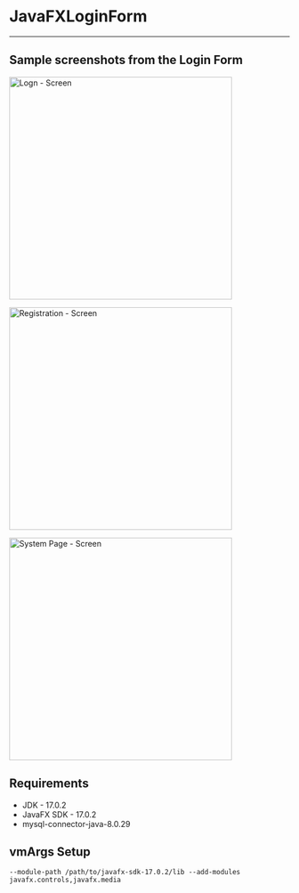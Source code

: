 
# JavaFXLoginForm

---

## Sample screenshots from the Login Form

<img src="screnshots/Login.png" alt="Logn - Screen" width="400"/><br>

<img src="screnshots/Registration.png" alt="Registration - Screen" width="400"/><br>

<img src="screnshots/Successfull-login.png" alt="System Page - Screen" width="400"/><br>

## Requirements

- JDK - 17.0.2
- JavaFX SDK - 17.0.2
- mysql-connector-java-8.0.29

## vmArgs Setup

```
--module-path /path/to/javafx-sdk-17.0.2/lib --add-modules javafx.controls,javafx.media
```

